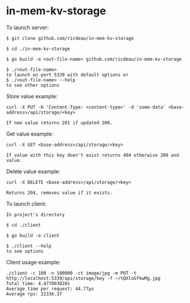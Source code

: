 # in-mem-kv-storage

To launch server:

    $ git clone github.com/ricdeau/in-mem-kv-storage
 
    $ cd ./in-mem-kv-storage
 
    $ go build -o <out-file-name> github.com/ricdeau/in-mem-kv-storage
 
    $ ./<out-file-name> 
    to launch on port 5339 with default options or
    $ ./<out-file-name> --help
    to see other options
    
Store value example:
    
    curl -X PUT -H 'Content-Type: <content-type>' -d 'some-data' <base-address>/api/storage/<key>
    
    If new value returns 201 if updated 200.
    
Get value example:

    curl -X GET <base-address>/api/storage/<key>
    
    If value with this key doen't exist returns 404 otherwise 200 and value.
    
Delete value example:
    
    curl -X DELETE <base-address>/api/storage/<key>
    
    Returns 204, removes value if it exists.
    

To launch client:

    In project's directory 
    
    $ cd ./client
    
    $ go build -o client
    
    $ ./client --help
    to see options
    
Client usage example:
    
    ./client -c 100 -n 100000 -ct image/jpg -m PUT -t http://localhost:5339/api/storage/key -f ~/tQXloGfkwMg.jpg
    Total time: 4.477003028s
    Average time per request: 44.77µs
    Average rps: 22336.37

    
 